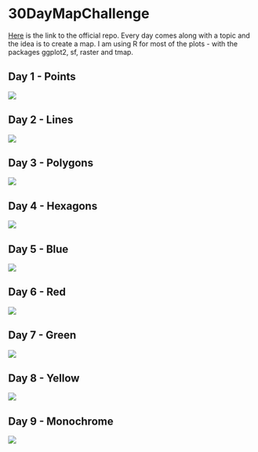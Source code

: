 # 30DayMapChallenge

[Here](https://github.com/tjukanovt/30DayMapChallenge) is the link to the official repo. Every day comes along with a topic and the idea is to create a map.
I am using R for most of the plots - with the packages ggplot2, sf, raster and tmap.

## Day 1 - Points

![](Day1_Points/Chile_earthquakes.png)

## Day 2 - Lines 

![](Day2_Lines/Rplot.png)

## Day 3 - Polygons

![](Day3_Polygons/agua.png)

## Day 4 - Hexagons

![](Day4_Hexagons/results.png)

## Day 5 - Blue

![](Day5_Blue/lakes.png)

## Day 6 - Red

![](Day6_Red/plot.png)

## Day 7 - Green

![](Day7_Green/plot.png)

## Day 8 - Yellow

![](Day8_Yellow/plot.png)

## Day 9 - Monochrome

![](Day9_Monochrome/plot.png)

